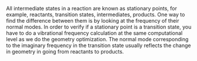 All intermediate states in a reaction are known as stationary points, for example, reactants, transition states, intermediates, products. One way to find the difference between them is by looking at the frequency of their normal modes. In order to verify if a stationary point is a transition state, you have to do a vibrational frequency calculation at the same computational level as we do the geometry optimization. The normal mode corresponding to the imaginary frequency in the transition state usually reflects the change in geometry in going from reactants to products.
